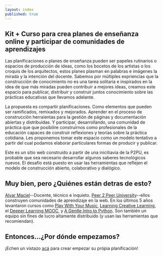 ```yaml
---
layout: index
published: true
---
```


## Kit + Curso para crea planes de enseñanza online y participar de comunidades de aprendizajes

Las planificaciones o planes de enseñanza pueden ser papeles
rutinarios o espacios de producción de ideas, como los bocetos de los
artistas o los croquis de los arquitectos, estos planes plasman en
palabras e imágenes la mirada y la intención del docente. Sabemos por
múltiples expriencias que la construcción de conocimiento no es una
tarea solitaria e inspirados en la idea de que más miradas pueden
contribuir a mejores ideas, creamos este espacio para publicar,
distribuir y construir juntos conocimiento sobre las prácticas
educativas que llevamos adelante.

La propuesta es compartir planificaciones. Como elementos que pueden
ser ramificados, remixados y mejorados. Aprender en el proceso de
construcción herraientas para la gestión de páginas y documentación
abiertas y distribuidas. Y participar, desarrollando, una comunidad de
práctica que que posibilire construirnos como profesionales de la
educación capaces de construir reflexiones y teorías sobre la práctica
cotidiana. Les proponemos tomar este espacio como un modelo tentativo
a partir del cual podamos elaborar particulares formas de producir y
publicar.

Este es un sitio web construido a partir de una inicitiavia de la
P2PU, es probable que sea necesario desarrollar algunos saberes
tecnológicos nuevos. El desafío está puesto en usar las herramientas
que reflejen el modelo de construcción abierto, colaborativo y
dialógico.


## Muy bien, pero ¿Quiénes están detras de esto?

[Alvar Maciel](http://acercadelaeducacion.com.ar)--Docente, técnico e inquieto. 
[Peer 2 Peer University](http://p2pu.org)--ellos construyen comunidades de aprendizaje
en la web. En los últimos 5 años levantaron cursos como 
[Play With Your Music](http://www.playwithyourmusic.org/),
[Learning Creative Learning](http://learn.media.mit.edu/lcl/), el
[Deeper Learning MOOC](http://dlmooc.deeper-learning.org/), y
[A Gentle Intro to Python](http://mechanicalmooc.org/). 
Son también un equipo sin fines de lucro altamente distribuido (y usan las herramientas que recomiendan).

			
## Entonces...¿Por dónde empezamos?
¡Echen un vistazo [acá]({{site.baseurl}}/modules/start/about-this-course/) para crear empezar su própia planificación!
